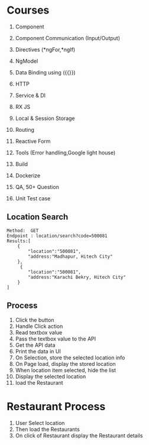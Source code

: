 # Courses
1. Component
2. Component Communication (Input/Output)
3. Directives (*ngFor,*ngIf)
4. NgModel
5. Data Binding using ({{}})
6. HTTP
7. Service & DI
8. RX JS 
9. Local & Session Storage

10. Routing
11. Reactive Form
12. Tools (Error handling,Google light house)
13. Build
14. Dockerize
15. QA, 50+ Question
16. Unit Test case

## Location Search
```
Method:  GET
Endpoint : location/search?code=500081
Results:[
    {
        "location":"500081",
        "address:"Madhapur, Hitech City"
    },
     {
        "location":"500081",
        "address:"Karachi Bekry, Hitech City"
    }
]
```
## Process
1. Click the button
2. Handle Click action
3. Read textbox value
4. Pass the textbox value to the API
5. Get the API data
6. Print the data in UI
7. On Selection, store the selected location info
8. On Page load, display the stored location
9. When location item selected, hide the list
10. Display the selected location
11. load the Restaurant

# Restaurant Process
1. User Select location
2. Then load the Restaurants
3. On click of Restaurant display the Restaurant details